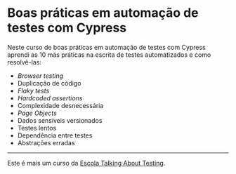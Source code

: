 # Boas práticas em automação de testes com Cypress

Neste curso de boas práticas em automação de testes com Cypress aprendi as 10 más práticas na escrita de testes automatizados e como resolvê-las:

- _Browser testing_
- Duplicação de código
- _Flaky tests_
- _Hardcoded assertions_
- Complexidade desnecessária
- _Page Objects_
- Dados sensíveis versionados
- Testes lentos
- Dependência entre testes
- Abstrações erradas

___

Este é mais um curso da [Escola Talking About Testing](https://udemy.com/user/walmyr).
